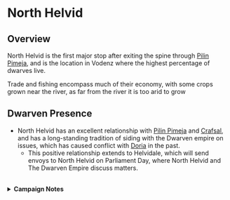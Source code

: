 # North Helvid

## Overview

North Helvid is the first major stop after exiting the spine through [Pilin Pimeja](../independant/pilin-pimeja.md), and is the location in Vodenz where the highest percentage of dwarves live.

Trade and fishing encompass much of their economy, with some crops grown near the river, as far from the river it is too arid to grow

## Dwarven Presence

- North Helvid has an excellent relationship with [Pilin Pimeja](../independant/pilin-pimeja.md) and [Crafsal](../independant/crafsal.md), and has a long-standing tradition of siding with the Dwarven empire on issues, which has caused conflict with [Doria](README.md) in the past.  
  - This positive relationship extends to Helvidale, which will send envoys to North Helvid on Parliament Day, where North Helvid and The Dwarven Empire discuss matters.

<br/>

<details>
    <summary><b>Campaign Notes</b></summary>

### North Helvid Flood

The explosion that occured in the spine caused a surge in the river that resulted in a large amount of flooding in North Helvid.  As of the current time, around 30 people are missing and close to 20 percent of the city has been damaged.

While looking around the town, the PC's noticed that there have been many cases of small shards of a purple crystal being found around the river that appear to have been deposited along the river by the rubble that was moving downstream. No one seems to know what kind of gem it is.

PC's talked to one of the University researchers that has been working in North Helvid, she let them know that one of the researchers is missing, but from what she has seen/heard it appears as if the dwarven miners from Pilin Pimeja were using new Alchemical bombs that ended up getting out of control, and when they opened up a cavern with a lava flow it ignited the remaining cache, which caused an uncontrolled explosion that resulted in the landslide that caused the flooding. Upon further inspection of the cavern, it looks to have been manmade, though no team had begun to explore it as of the time when teams were sent to help North Helvid.

</details>

<br/>
